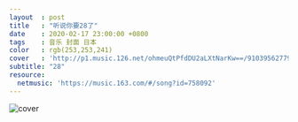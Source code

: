 ```yaml
---
layout  : post
title   : "听说你要28了"
date    : 2020-02-17 23:00:00 +0800
tags    : 音乐 封面 日本
color   : rgb(253,253,241)
cover   : 'http://p1.music.126.net/ohmeuQtPfdDU2aLXtNarKw==/910395627798811.jpg'
subtitle: "28"
resource:
  netmusic: 'https://music.163.com/#/song?id=758092'
---
```


![cover](http://p1.music.126.net/ohmeuQtPfdDU2aLXtNarKw==/910395627798811.jpg)
